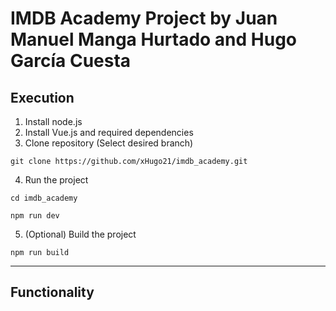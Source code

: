 # IMDB Academy Project by Juan Manuel Manga Hurtado and Hugo García Cuesta
## Execution
1. Install node.js
2. Install Vue.js and required dependencies
3. Clone repository (Select desired branch)
```
git clone https://github.com/xHugo21/imdb_academy.git
```
4. Run the project
```
cd imdb_academy
```
```
npm run dev
```
5. (Optional) Build the project
```
npm run build
```

***

## Functionality
